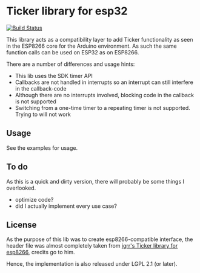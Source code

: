 # Ticker library for esp32

[![Build Status](https://travis-ci.org/bertmelis/Ticker-esp32.svg?branch=master)](https://travis-ci.org/bertmelis/Ticker-esp32)

This library acts as a compatibility layer to add Ticker functionality as seen in the ESP8266 core for the Arduino environment. As such the same function calls can be used on ESP32 as on ESP8266.

There are a number of differences and usage hints:
* This lib uses the SDK timer API
* Callbacks are not handled in interrupts so an interrupt can still interfere in the callback-code
* Although there are no interrupts involved, blocking code in the callback is not supported
* Switching from a one-time timer to a repeating timer is not supported. Trying to will not work

## Usage
See the examples for usage.

## To do
As this is a quick and dirty version, there will probably be some things I overlooked.
* optimize code?
* did I actually implement every use case?


## License
As the purpose of this lib was to create esp8266-compatible interface, the header file was almost completely taken from [igrr's Ticker library for esp8266](https://github.com/esp8266/Arduino/blob/master/libraries/Ticker/Ticker.h), credits go to him.

Hence, the implementation is also released under LGPL 2.1 (or later).
